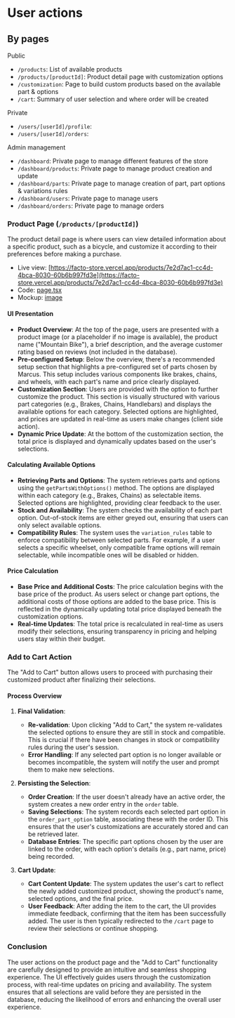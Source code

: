 # User actions

## By pages

Public

- `/products`: List of available products
- `/products/[productId]`: Product detail page with customization options
- `/customization`: Page to build custom products based on the available part & options
- `/cart`: Summary of user selection and where order will be created

Private

- `/users/[userId]/profile`:
- `/users/[userId]/orders`:

Admin management

- `/dashboard`: Private page to manage different features of the store
- `/dashboard/products`: Private page to manage product creation and update
- `/dashboard/parts`: Private page to manage creation of part, part options & variations rules
- `/dashboard/users`: Private page to manage users
- `/dashboard/orders`: Private page to manage orders

### Product Page (`/products/[productId]`)

The product detail page is where users can view detailed information about a specific product, such as a bicycle, and customize it according to their preferences before making a purchase.

- Live view: [https://facto-store.vercel.app/products/7e2d7ac1-cc4d-4bca-8030-60b6b997fd3e](https://facto-store.vercel.app/products/7e2d7ac1-cc4d-4bca-8030-60b6b997fd3e)
- Code: [page.tsx](../app/products/[productId]/page.tsx)
- Mockup: [image](./assets/product-page.png)

#### UI Presentation

- **Product Overview**: At the top of the page, users are presented with a product image (or a placeholder if no image is available), the product name ("Mountain Bike"), a brief description, and the average customer rating based on reviews (not included in the database).
- **Pre-configured Setup**: Below the overview, there's a recommended setup section that highlights a pre-configured set of parts chosen by Marcus. This setup includes various components like brakes, chains, and wheels, with each part's name and price clearly displayed.
- **Customization Section**: Users are provided with the option to further customize the product. This section is visually structured with various part categories (e.g., Brakes, Chains, Handlebars) and displays the available options for each category. Selected options are highlighted, and prices are updated in real-time as users make changes (client side action).
- **Dynamic Price Update**: At the bottom of the customization section, the total price is displayed and dynamically updates based on the user's selections.

#### Calculating Available Options

- **Retrieving Parts and Options**: The system retrieves parts and options using the `getPartsWithOptions()` method. The options are displayed within each category (e.g., Brakes, Chains) as selectable items. Selected options are highlighted, providing clear feedback to the user.
- **Stock and Availability**: The system checks the availability of each part option. Out-of-stock items are either greyed out, ensuring that users can only select available options.
- **Compatibility Rules**: The system uses the `variation_rules` table to enforce compatibility between selected parts. For example, if a user selects a specific wheelset, only compatible frame options will remain selectable, while incompatible ones will be disabled or hidden.

#### Price Calculation

- **Base Price and Additional Costs**: The price calculation begins with the base price of the product. As users select or change part options, the additional costs of those options are added to the base price. This is reflected in the dynamically updating total price displayed beneath the customization options.
- **Real-time Updates**: The total price is recalculated in real-time as users modify their selections, ensuring transparency in pricing and helping users stay within their budget.

### Add to Cart Action

The "Add to Cart" button allows users to proceed with purchasing their customized product after finalizing their selections.

#### Process Overview

1. **Final Validation**:
   - **Re-validation**: Upon clicking "Add to Cart," the system re-validates the selected options to ensure they are still in stock and compatible. This is crucial if there have been changes in stock or compatibility rules during the user's session.
   - **Error Handling**: If any selected part option is no longer available or becomes incompatible, the system will notify the user and prompt them to make new selections.

2. **Persisting the Selection**:
   - **Order Creation**: If the user doesn't already have an active order, the system creates a new order entry in the `order` table.
   - **Saving Selections**: The system records each selected part option in the `order_part_option` table, associating these with the order ID. This ensures that the user's customizations are accurately stored and can be retrieved later.
   - **Database Entries**: The specific part options chosen by the user are linked to the order, with each option's details (e.g., part name, price) being recorded.

3. **Cart Update**:
   - **Cart Content Update**: The system updates the user's cart to reflect the newly added customized product, showing the product's name, selected options, and the final price.
   - **User Feedback**: After adding the item to the cart, the UI provides immediate feedback, confirming that the item has been successfully added. The user is then typically redirected to the `/cart` page to review their selections or continue shopping.

### Conclusion

The user actions on the product page and the "Add to Cart" functionality are carefully designed to provide an intuitive and seamless shopping experience. The UI effectively guides users through the customization process, with real-time updates on pricing and availability. The system ensures that all selections are valid before they are persisted in the database, reducing the likelihood of errors and enhancing the overall user experience.
